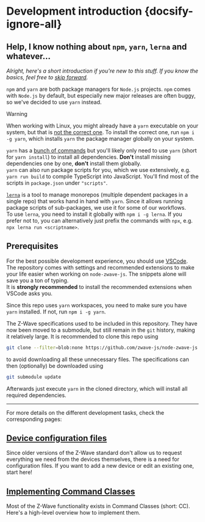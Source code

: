 # Development introduction {docsify-ignore-all}

## Help, I know nothing about `npm`, `yarn`, `lerna` and whatever...

_Alright, here's a short introduction if you're new to this stuff. If you know the basics, feel free to [skip forward](`#Prerequisites`)._

`npm` and `yarn` are both package managers for `Node.js` projects. `npm` comes with `Node.js` by default, but especially new major releases are often buggy, so we've decided to use `yarn` instead.

> [!WARNING]
> When working with Linux, you might already have a `yarn` executable on your system, but that is [not the correct one](https://stackoverflow.com/a/45551189/10179833). To install the correct one, run `npm i -g yarn`, which installs `yarn` the package manager globally on your system.

`yarn` has a [bunch of commands](https://classic.yarnpkg.com/en/docs/usage) but you'll likely only need to use `yarn` (short for `yarn install`) to install all dependencies. **Don't** install missing dependencies one by one, **don't** install them globally.  
`yarn` can also run package scripts for you, which we use extensively, e.g. `yarn run build` to compile TypeScript into JavaScript. You'll find most of the scripts in `package.json` under `"scripts"`.

[`lerna`](https://github.com/lerna/lerna) is a tool to manage monorepos (multiple dependent packages in a single repo) that works hand in hand with `yarn`. Since it allows running package scripts of sub-packages, we use it for some of our workflows.  
To use `lerna`, you need to install it globally with `npm i -g lerna`. If you prefer not to, you can alternatively just prefix the commands with `npx`, e.g. `npx lerna run <scriptname>`.

## Prerequisites

For the best possible development experience, you should use [VSCode](https://code.visualstudio.com/).
The repository comes with settings and recommended extensions to make your life easier when working on `node-zwave-js`. The snippets alone will save you a ton of typing.  
It is **strongly recommended** to install the recommended extensions when VSCode asks you.

Since this repo uses `yarn` workspaces, you need to make sure you have `yarn` installed. If not, run `npm i -g yarn`.

The Z-Wave specifications used to be included in this repository. They have now been moved to a submodule, but still remain in the `git` history, making it relatively large.
It is recommended to clone this repo using

```bash
git clone --filter=blob:none https://github.com/zwave-js/node-zwave-js
```

to avoid downloading all these unnecessary files. The specifications can then (optionally) be downloaded using

```bash
git submodule update
```

Afterwards just execute `yarn` in the cloned directory, which will install all required dependencies.

---

For more details on the different development tasks, check the corresponding pages:

## [Device configuration files](development/config-files.md)

Since older versions of the Z-Wave standard don't allow us to request everything we need from the devices themselves, there is a need for configuration files. If you want to add a new device or edit an existing one, start here!

## [Implementing Command Classes](development/implementing-cc.md)

Most of the Z-Wave functionality exists in Command Classes (short: CC). Here's a high-level overview how to implement them.
